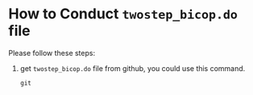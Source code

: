 # How to Conduct `twostep_bicop.do` file

Please follow these steps:

1. get `twostep_bicop.do` file from github, you could use this command.
   ``` git 
   git
   ```
